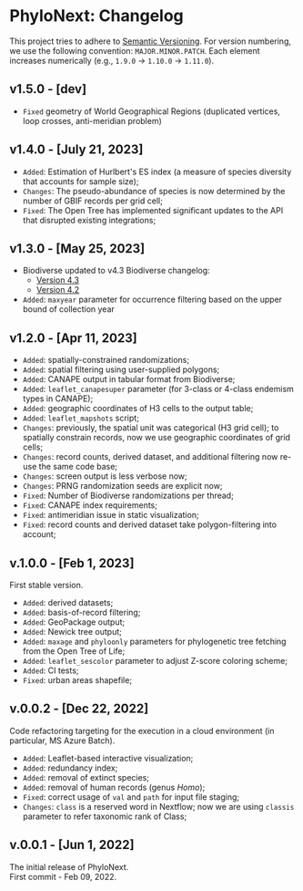 # PhyloNext: Changelog

This project tries to adhere to [Semantic Versioning](https://semver.org/spec/v2.0.0.html).
For version numbering, we use the following convention: `MAJOR.MINOR.PATCH`.
Each element increases numerically (e.g., `1.9.0` -> `1.10.0` -> `1.11.0`).

## v1.5.0 - [dev]

- `Fixed` geometry of World Geographical Regions (duplicated vertices, loop crosses, anti-meridian problem)  

## v1.4.0 - [July 21, 2023]

- `Added`: Estimation of Hurlbert's ES index (a measure of species diversity that accounts for sample size);
- `Changes`: The pseudo-abundance of species is now determined by the number of GBIF records per grid cell;
- `Fixed`: The Open Tree has implemented significant updates to the API that disrupted existing integrations;

## v1.3.0 - [May 25, 2023]

- Biodiverse updated to v4.3
    Biodiverse changelog:
    - [Version 4.3](https://github.com/shawnlaffan/biodiverse/releases/tag/r4.3)
    - [Version 4.2](https://github.com/shawnlaffan/biodiverse/releases/tag/r4.2)
- `Added`: `maxyear` parameter for occurrence filtering based on the upper bound of collection year

## v1.2.0 - [Apr 11, 2023]

- `Added`: spatially-constrained randomizations;
- `Added`: spatial filtering using user-supplied polygons;
- `Added`: CANAPE output in tabular format from Biodiverse;
- `Added`: `leaflet_canapesuper` parameter (for 3-class or 4-class endemism types in CANAPE);
- `Added`: geographic coordinates of H3 cells to the output table;
- `Added`: `leaflet_mapshots` script;
- `Changes`: previously, the spatial unit was categorical (H3 grid cell); to spatially constrain records, now we use geographic coordinates of grid cells;
- `Changes`: record counts, derived dataset, and additional filtering now re-use the same code base;
- `Changes`: screen output is less verbose now;
- `Changes`: PRNG randomization seeds are explicit now;
- `Fixed`: Number of Biodiverse randomizations per thread;
- `Fixed`: CANAPE index requirements;
- `Fixed`: antimeridian issue in static visualization;
- `Fixed`: record counts and derived dataset take polygon-filtering into account;

## v.1.0.0 - [Feb 1, 2023]

First stable version.  

- `Added`: derived datasets;  
- `Added`: basis-of-record filtering;  
- `Added`: GeoPackage output;  
- `Added`: Newick tree output;  
- `Added`: `maxage` and `phyloonly` parameters for phylogenetic tree fetching from the Open Tree of Life;  
- `Added`: `leaflet_sescolor` parameter to adjust Z-score coloring scheme;  
- `Added`: CI tests;  
- `Fixed`: urban areas shapefile;  

## v.0.0.2 - [Dec 22, 2022]

Code refactoring targeting for the execution in a cloud environment (in particular, MS Azure Batch).  
- `Added`: Leaflet-based interactive visualization;  
- `Added`: redundancy index;  
- `Added`: removal of extinct species;  
- `Added`: removal of human records (genus _Homo_);  
- `Fixed`: correct usage of `val` and `path` for input file staging;  
- `Changes`: `class` is a reserved word in Nextflow; now we are using `classis` parameter to refer taxonomic rank of Class;  

## v.0.0.1 - [Jun 1, 2022]

The initial release of PhyloNext.  
First commit - Feb 09, 2022.  

